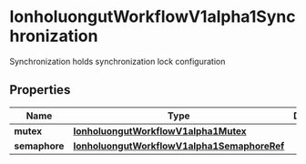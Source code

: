 

# IonholuongutWorkflowV1alpha1Synchronization

Synchronization holds synchronization lock configuration

## Properties

Name | Type | Description | Notes
------------ | ------------- | ------------- | -------------
**mutex** | [**IonholuongutWorkflowV1alpha1Mutex**](IonholuongutWorkflowV1alpha1Mutex.md) |  |  [optional]
**semaphore** | [**IonholuongutWorkflowV1alpha1SemaphoreRef**](IonholuongutWorkflowV1alpha1SemaphoreRef.md) |  |  [optional]




